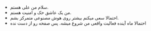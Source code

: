 - سلام من علی هستم.
-  من یک عاشق حک و امنیت هستم.
- احتمالا سعی میکنم بیشتر روی هوش مصنوعی متمرکز
بشم.
- احتمالا ماه آینده فعالیت واقعی من شروع میشه. پس
صفحه رو از دست نده
<!---
aligharedaghi/aligharedaghi is a ✨ special ✨ repository because its `README.md` (this file) appears on your GitHub profile.
You can click the Preview link to take a look at your changes.
--->
